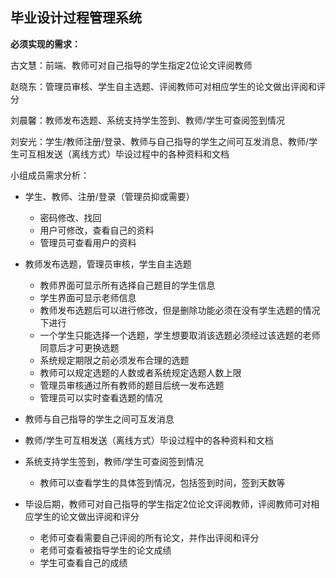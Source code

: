 ## 毕业设计过程管理系统

**必须实现的需求：**

古文慧：前端、教师可对自己指导的学生指定2位论文评阅教师

赵晓东：管理员审核、学生自主选题、评阅教师可对相应学生的论文做出评阅和评分

刘晨馨：教师发布选题、系统支持学生签到、教师/学生可查阅签到情况

刘安光：学生/教师注册/登录、教师与自己指导的学生之间可互发消息、教师/学生可互相发送（离线方式）毕设过程中的各种资料和文档



小组成员需求分析：

+ 学生、教师、注册/登录（管理员抑或需要）

  + 密码修改、找回
  + 用户可修改，查看自己的资料
  + 管理员可查看用户的资料
+ 教师发布选题，管理员审核，学生自主选题

  + 教师界面可显示所有选择自己题目的学生信息
  + 学生界面可显示老师信息
  + 教师发布选题后可以进行修改，但是删除功能必须在没有学生选题的情况下进行
  + 一个学生只能选择一个选题，学生想要取消该选题必须经过该选题的老师同意后才可更换选题
  + 系统规定期限之前必须发布合理的选题
  + 教师可以规定选题的人数或者系统规定选题人数上限
  + 管理员审核通过所有教师的题目后统一发布选题
  + 管理员可以实时查看选题的情况
+ 教师与自己指导的学生之间可互发消息
+ 教师/学生可互相发送（离线方式）毕设过程中的各种资料和文档
+ 系统支持学生签到，教师/学生可查阅签到情况

  + 教师可以查看学生的具体签到情况，包括签到时间，签到天数等
+ 毕设后期，教师可对自己指导的学生指定2位论文评阅教师，评阅教师可对相应学生的论文做出评阅和评分
  + 老师可查看需要自己评阅的所有论文，并作出评阅和评分
  + 老师可查看被指导学生的论文成绩
  + 学生可查看自己的成绩































